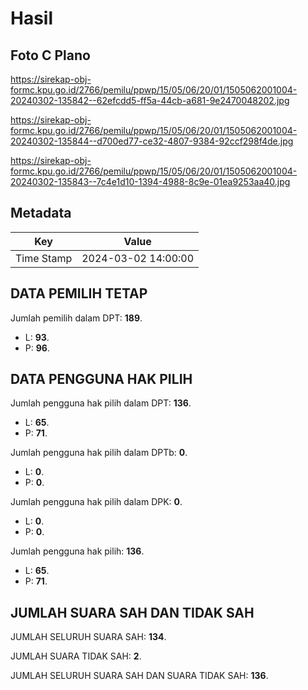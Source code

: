 # Hasil

## Foto C Plano

https://sirekap-obj-formc.kpu.go.id/2766/pemilu/ppwp/15/05/06/20/01/1505062001004-20240302-135842--62efcdd5-ff5a-44cb-a681-9e2470048202.jpg

https://sirekap-obj-formc.kpu.go.id/2766/pemilu/ppwp/15/05/06/20/01/1505062001004-20240302-135844--d700ed77-ce32-4807-9384-92ccf298f4de.jpg

https://sirekap-obj-formc.kpu.go.id/2766/pemilu/ppwp/15/05/06/20/01/1505062001004-20240302-135843--7c4e1d10-1394-4988-8c9e-01ea9253aa40.jpg


## Metadata

| Key        | Value               |
| ---------- | ------------------- |
| Time Stamp | 2024-03-02 14:00:00 |


## DATA PEMILIH TETAP

Jumlah pemilih dalam DPT: **189**.
 * L: **93**.
 * P: **96**.

## DATA PENGGUNA HAK PILIH

Jumlah pengguna hak pilih dalam DPT: **136**.
 * L: **65**.
 * P: **71**.

Jumlah pengguna hak pilih dalam DPTb: **0**.
 * L: **0**.
 * P: **0**.

Jumlah pengguna hak pilih dalam DPK: **0**.
 * L: **0**.
 * P: **0**.

Jumlah pengguna hak pilih: **136**.
 * L: **65**.
 * P: **71**.

## JUMLAH SUARA SAH DAN TIDAK SAH

JUMLAH SELURUH SUARA SAH: **134**.

JUMLAH SUARA TIDAK SAH: **2**.

JUMLAH SELURUH SUARA SAH DAN SUARA TIDAK SAH: **136**.


